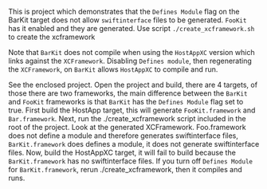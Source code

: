 
This is project which demonstrates that the `Defines Module` flag on the BarKit target does not allow `swiftinterface` files to be generated. 
`FooKit` has it enabled and they are generated. 
Use script `./create_xcframework.sh` to create the xcframework 

Note that `BarKit` does not compile when using the `HostAppXC` version which links against the `XCFramework`. 
Disabling `Defines module`, then regenerating the `XCFramework`, on `BarKit` allows `HostAppXC` to compile and run. 

See the enclosed project. Open the project and build, there are 4 targets, of those there are two frameworks, the main difference between the `BarKit` and `FooKit` frameworks is that `BarKit` has the `Defines Module` flag set to true. First build the HostApp target, this will generate `FooKit.framework` and `Bar.framework`. Next, run the ./create_xcframework script included in the root of the project. Look at the generated XCFramework. Foo.framework does not define a module and therefore generates swiftinterface files, `BarKit.framework` does defines a module, it does not generate swiftinterface files. Now, build the HostAppXC target, it will fail to build because the `BarKit.framework` has no swiftinterface files. If you turn off `Defines Module` for `BarKit.framework`, rerun ./create_xcframework, then it compiles and runs. 
